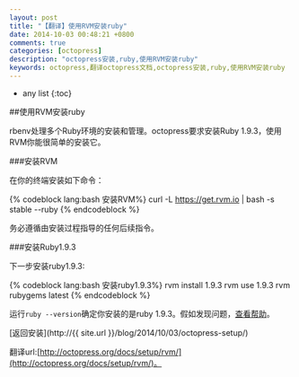 ```yaml
---
layout: post
title: "【翻译】使用RVM安装ruby"
date: 2014-10-03 00:48:21 +0800
comments: true
categories: [octopress]
description: "octopress安装,ruby,使用RVM安装ruby"
keywords: octopress,翻译octopress文档,octopress安装,ruby,使用RVM安装ruby
---
```


* any list
{:toc}  

##使用RVM安装ruby  

rbenv处理多个Ruby环境的安装和管理。octopress要求安装Ruby 1.9.3，使用RVM你能很简单的安装它。  

<!-- more -->  

###安装RVM  

在你的终端安装如下命令：  

{% codeblock  lang:bash 安装RVM%}
curl -L https://get.rvm.io | bash -s stable --ruby
{% endcodeblock %}      

务必遵循由安装过程指导的任何后续指令。  

###安装Ruby1.9.3  

下一步安装ruby1.9.3:  

{% codeblock  lang:bash 安装ruby1.9.3%}
rvm install 1.9.3
rvm use 1.9.3
rvm rubygems latest
{% endcodeblock %}     

运行`ruby --version`确定你安装的是ruby 1.9.3。假如发现问题，[查看帮助](https://rvm.io/support)。  

[返回安装](http://{{ site.url }}/blog/2014/10/03/octopress-setup/)  

翻译url:[http://octopress.org/docs/setup/rvm/](http://octopress.org/docs/setup/rvm/)。